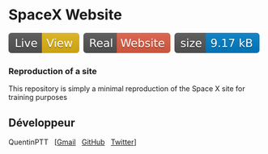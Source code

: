 # SpaceX Website
[![Live view](img/Live-View-yellow.svg)](https://quentinptt.github.io/SpaceX-Website/)&nbsp;
[![Real website](img/Real-Website-red.svg)](https://www.spacex.com/)&nbsp;
[![Size](img/phaser-craft.min.js.svg)](https://www.spacex.com/)&nbsp;
### Reproduction of a site

This repository is simply a minimal reproduction of the Space X site for training purposes

## Développeur

QuentinPTT
&nbsp; [[Gmail](mailto:quentine0@gmail.com)
&nbsp; [GitHub](https://github.com/QuentinPTT)
&nbsp; [Twitter](https://twitter.com/quentin_ptt)]


